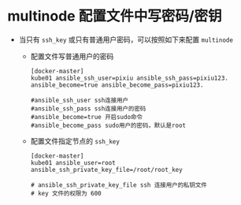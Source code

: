 # multinode 配置文件中写密码/密钥
- 当只有 `ssh_key` 或只有普通用户密码，可以按照如下来配置 `multinode`

    * 配置文件写普通用户的密码
      ```
      [docker-master]
      kube01 ansible_ssh_user=pixiu ansible_ssh_pass=pixiu123. ansible_become=true ansible_become_pass=pixiu123.

      #ansible_ssh_user ssh连接用户
      #ansible_ssh_pass ssh连接用户的密码
      #ansible_become=true 开启sudo命令
      #ansible_become_pass sudo用户的密码，默认是root
      ```
    * 配置文件指定节点的 `ssh_key`
      ```
      [docker-master]
      kube01 ansible_user=root ansible_ssh_private_key_file=/root/root_key

      # ansible_ssh_private_key_file ssh 连接用户的私钥文件
      # key 文件的权限为 600
      ```
